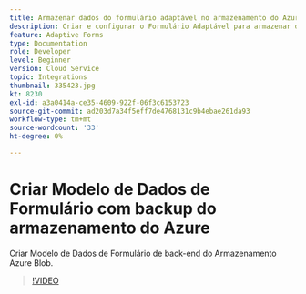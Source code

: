 ```yaml
---
title: Armazenar dados do formulário adaptável no armazenamento do Azure
description: Criar e configurar o Formulário Adaptável para armazenar dados no Armazenamento do Azure
feature: Adaptive Forms
type: Documentation
role: Developer
level: Beginner
version: Cloud Service
topic: Integrations
thumbnail: 335423.jpg
kt: 8230
exl-id: a3a0414a-ce35-4609-922f-06f3c6153723
source-git-commit: ad203d7a34f5eff7de4768131c9b4ebae261da93
workflow-type: tm+mt
source-wordcount: '33'
ht-degree: 0%

---
```


# Criar Modelo de Dados de Formulário com backup do armazenamento do Azure

Criar Modelo de Dados de Formulário de back-end do Armazenamento Azure Blob.

>[!VIDEO](https://video.tv.adobe.com/v/335423/?quality=12&learn=on)
